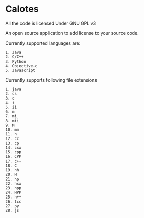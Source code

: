 Calotes
====
All the code is licensed Under GNU GPL v3

An open source application to add license to your source code.

Currently supported languages are:

	1. Java
	2. C/C++
	3. Python
	4. Objective-c
	5. Javascript
	
Currently supports following file extensions

	1. java
	2. cs
	3. c
	4. i 
	5. ii
	6. m
	7. mi
	8. mii
	9. M
	10. mm
	11. h
	12. cc
	13. cp
	14. cxx
	15. cpp
	16. CPP
	17. c++
	18. C
	19. hh
	20. H
	21.	hp
	22. hxx
	23. hpp
	24. HPP
	25. h++
	26. tcc
	27.	py
	28. js